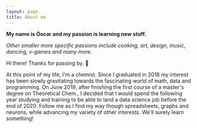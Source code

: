 ```yaml
---
layout: page
title: About me
---
```


**My name is Óscar and my passion is learning new stuff.**

*Other smaller more specific passions include cooking, art, design, music, dancing, v-games and many more.*

Hi there! Thanks for passing by. 🤩

At this point of my life, I'm a chemist.
Since I graduated in 2018 my interest has been slowly gravitating towards the fascinating world of math, data and programming.
On June 2019, after finishing the first course of a master's degree on Theoretical Chem., I decided that I would spend the following year studying and training to be able to land a data science job before the end of 2020.
Follow me as I find my way though spreadsheets, graphs and neurons, while advancing my variety of other interests.
We'll surely learn something!
